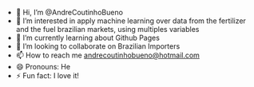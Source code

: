 - 👋 Hi, I’m @AndreCoutinhoBueno
- 👀 I’m interested in apply machine learning over data from the fertilizer and the fuel brazilian  markets, using multiples variables
- 🌱 I’m currently learning about Github Pages
- 💞️ I’m looking to collaborate on Brazilian Importers
- 📫 How to reach me andrecoutinhobueno@hotmail.com
- 😄 Pronouns: He
- ⚡ Fun fact: I love it!

<!---
AndreCoutinhoBueno/AndreCoutinhoBueno is a ✨ special ✨ repository because its `README.md` (this file) appears on your GitHub profile.
You can click the Preview link to take a look at your changes.
--->
